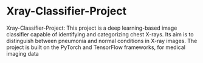 # Xray-Classifier-Project
Xray-Classifier-Project: This project is a deep learning-based image classifier capable of identifying and categorizing chest X-rays. Its aim is to distinguish between pneumonia and normal conditions in X-ray images. The project is built on the PyTorch and TensorFlow frameworks, for medical imaging data
